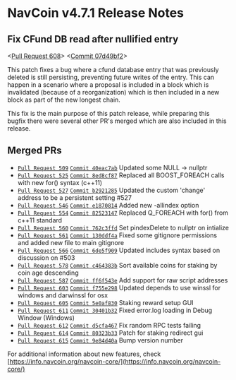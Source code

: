 # NavCoin v4.7.1 Release Notes

## Fix CFund DB read after nullified entry

<[Pull Request 608](https://github.com/navcoin/navcoin-core/pull/608)>
<[Commit 07d49bf2](https://github.com/navcoin/navcoin-core/commit/e688c6ed6a1da2734aa89b41ae16051807d49bf2)>

This patch fixes a bug where a cfund database entry that was previously deleted is still persisting, preventing future writes of the entry. This can happen in a scenario where a proposal is included in a block which is invalidated (because of a reorganization) which is then included in a new block as part of the new longest chain.

This fix is the main purpose of this patch release, while preparing this bugfix there were several other PR's merged which are also included in this release.

## Merged PRs

* [`Pull Request 509`](https://github.com/navcoin/navcoin-core/pull/509) [`Commit 40eac7ab`](https://github.com/navcoin/navcoin-core/commit/58e38079d7d854a6b02ebb228f06244140eac7ab) Updated some NULL -> nullptr
* [`Pull Request 525`](https://github.com/navcoin/navcoin-core/pull/525) [`Commit 8ed8cf87`](https://github.com/navcoin/navcoin-core/commit/2e6aa1b3e598d3a443343c480bdbf6b88ed8cf87) Replaced all BOOST_FOREACH calls with new for() syntax (c++11)
* [`Pull Request 527`](https://github.com/navcoin/navcoin-core/pull/527) [`Commit b2921285`](https://github.com/navcoin/navcoin-core/commit/74def82624ff9bb4598762186598d2bab2921285) Updated the custom 'change' address to be a persistent setting #527
* [`Pull Request 546`](https://github.com/navcoin/navcoin-core/pull/546) [`Commit e1870814`](https://github.com/navcoin/navcoin-core/commit/083e790aed0120dd271a648d87948e5ae1870814) Added new -allindex option
* [`Pull Request 554`](https://github.com/navcoin/navcoin-core/pull/554) [`Commit 82523147`](https://github.com/navcoin/navcoin-core/commit/0a8c872a60169de4f6b57b83dab9b39382523147) Replaced Q_FOREACH with for() from c++11 standard
* [`Pull Request 560`](https://github.com/navcoin/navcoin-core/pull/560) [`Commit 762c3ffd`](https://github.com/navcoin/navcoin-core/commit/64f8cd453f4bdda04f4a718cb026d8a8762c3ffd) Set pindexDelete to nullptr on intialize
* [`Pull Request 561`](https://github.com/navcoin/navcoin-core/pull/561) [`Commit 130ddf4a`](https://github.com/navcoin/navcoin-core/commit/70276dba0515a133a47c081041092efa130ddf4a) Fixed some gitignore permissions and added new file to main gitignore
* [`Pull Request 566`](https://github.com/navcoin/navcoin-core/pull/566) [`Commit 6de5f909`](https://github.com/navcoin/navcoin-core/commit/556250920fef9dc3eddd28996329ba316de5f909) Updated includes syntax based on discussion on #503
* [`Pull Request 578`](https://github.com/navcoin/navcoin-core/pull/578) [`Commit c464383b`](https://github.com/navcoin/navcoin-core/commit/da5377e89a25cfa54a52768393630134c464383b) Sort available coins for staking by coin age descending
* [`Pull Request 587`](https://github.com/navcoin/navcoin-core/pull/587) [`Commit ff6f543e`](https://github.com/navcoin/navcoin-core/commit/49f74084cf9eed8d8e7c46707d836b82ff6f543e) Add support for raw script addresses
* [`Pull Request 603`](https://github.com/navcoin/navcoin-core/pull/603) [`Commit f755e298`](https://github.com/navcoin/navcoin-core/commit/6fe0683ba99ce912da4d9181094ab4baf755e298) Updated depends to use winssl for windows and darwinssl for osx
* [`Pull Request 605`](https://github.com/navcoin/navcoin-core/pull/605) [`Commit 5e0af830`](https://github.com/navcoin/navcoin-core/commit/0b8cb5dd81186fcd54860fe7c25f2cac5e0af830) Staking reward setup GUI
* [`Pull Request 611`](https://github.com/navcoin/navcoin-core/pull/611) [`Commit 30401b32`](https://github.com/navcoin/navcoin-core/commit/f7b1c6304200052418c66e8f242ddf8c30401b32) Fixed error.log loading in Debug Window (Windows)
* [`Pull Request 612`](https://github.com/navcoin/navcoin-core/pull/612) [`Commit d5cfa467`](https://github.com/navcoin/navcoin-core/commit/902970adfdd5ce0e54e54bfa7545edfad5cfa467) Fix random RPC tests failing
* [`Pull Request 614`](https://github.com/navcoin/navcoin-core/pull/614) [`Commit 80323b33`](https://github.com/navcoin/navcoin-core/commit/856d57a8f944ed3382d7001a3e9a1bfd80323b33) Patch for staking redirect gui
* [`Pull Request 615`](https://github.com/navcoin/navcoin-core/pull/615) [`Commit 9e84d40a`](https://github.com/navcoin/navcoin-core/commit/662163ad8f73081d2d6145938571ca809e84d40a) Bump version number

For additional information about new features, check [https://info.navcoin.org/navcoin-core/](https://info.navcoin.org/navcoin-core/) 
